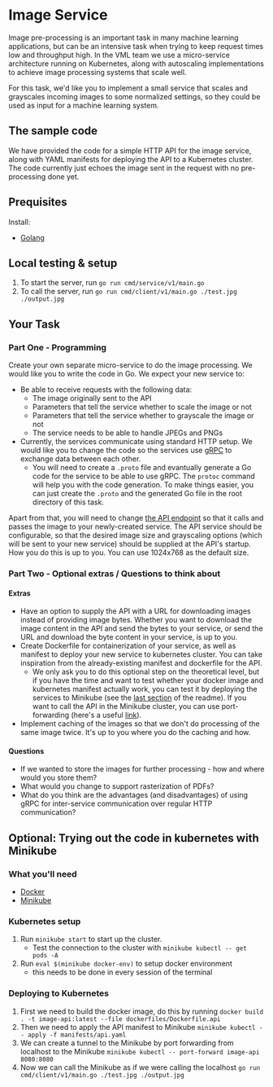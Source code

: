 # Image Service

Image pre-processing is an important task in many machine learning applications, but can be an intensive task when trying to keep request times low and throughput high. In the VML team we use a micro-service architecture running on Kubernetes, along with autoscaling implementations to achieve image processing systems that scale well.

For this task, we'd like you to implement a small service that scales and grayscales incoming images to some normalized settings, so they could be used as input for a machine learning system.

## The sample code
We have provided the code for a simple HTTP API for the image service, along with YAML manifests for deploying the API to a Kubernetes cluster. The code currently just echoes the image sent in the request with no pre-processing done yet.

## Prequisites
Install: 
- [Golang](https://go.dev/dl/)

## Local testing & setup
1. To start the server, run `go run cmd/service/v1/main.go`
2. To call the server, run `go run cmd/client/v1/main.go ./test.jpg ./output.jpg` 

## Your Task

### Part One - Programming
Create your own separate micro-service to do the image processing. We would like you to write the code in Go. We expect your new service to:

* Be able to receive requests with the following data:
    * The image originally sent to the API
    * Parameters that tell the service whether to scale the image or not
    * Parameters that tell the service whether to grayscale the image or not
    * The service needs to be able to handle JPEGs and PNGs
* Currently, the services communicate using standard HTTP setup. We would like you to change the code so the services use [gRPC](https://grpc.io/docs/languages/go/quickstart/) to exchange data between each other.
   * You will need to create a `.proto` file and evantually generate a Go code for the service to be able to use gRPC. The `protoc` command will help you with the code generation. To make things easier, you can just create the `.proto` and the generated Go file in the root directory of this task.

Apart from that, you will need to change [the API endpoint](./pkg/api/api.go) so that it calls and passes the image to your newly-created service. The API service should be configurable, so that the desired image size and grayscaling options (which will be sent to your new service) should be supplied at the API's startup. How you do this is up to you. You can use 1024x768 as the default size.

### Part Two - Optional extras / Questions to think about
#### Extras
- Have an option to supply the API with a URL for downloading images instead of providing image bytes. Whether you want to download the image content in the API and send the bytes to your service, or send the URL and download the byte content in your service, is up to you.
- Create Dockerfile for containerization of your service, as well as manifest to deploy your new service to kubernetes cluster. You can take inspiration from the already-existing manifest and dockerfile for the API. 
   - We only ask you to do this optional step on the theoretical level, but if you have the time and want to test whether your docker image and kubernetes manifest actually work, you can test it by deploying the services to Minikube (see the [last section](#optional-trying-out-the-code-in-kubernetes-with-minikube) of the readme). If you want to call the API in the Minikube cluster, you can use port-forwarding (here's a useful [link](https://kubernetes.io/docs/concepts/services-networking/dns-pod-service/)). 
- Implement caching of the images so that we don't do processing of the same image twice. It's up to you where you do the caching and how.

#### Questions
- If we wanted to store the images for further processing - how and where would you store them?
- What would you change to support rasterization of PDFs?
- What do you think are the advantages (and disadvantages) of using gRPC for inter-service communication over regular HTTP communication?

## Optional: Trying out the code in kubernetes with Minikube

### What you'll need
- [Docker](https://docs.docker.com/engine/install/)
- [Minikube](https://minikube.sigs.k8s.io/docs/start)

### Kubernetes setup
1. Run `minikube start` to start up the cluster. 
   - Test the connection to the cluster with `minikube kubectl -- get pods -A` 
2. Run `eval $(minikube docker-env)` to setup docker environment
   - this needs to be done in every session of the terminal

### Deploying to Kubernetes
1. First we need to build the docker image, do this by running `docker build . -t image-api:latest --file dockerfiles/Dockerfile.api`
2. Then we need to apply the API manifest to Minikube `minikube kubectl -- apply -f manifests/api.yaml`
3. We can create a tunnel to the Minikube by port forwarding from localhost to the Minikube `minikube kubectl -- port-forward image-api 8080:8080`
4. Now we can call the Minikube as if we were calling the localhost `go run cmd/client/v1/main.go ./test.jpg ./output.jpg` 
